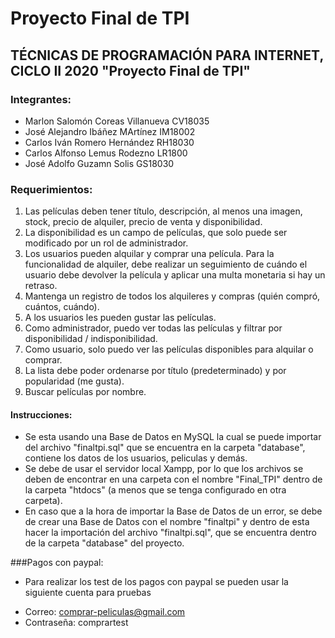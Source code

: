 # Proyecto Final de TPI

## TÉCNICAS DE PROGRAMACIÓN PARA INTERNET, CICLO II 2020 "Proyecto Final de TPI"

### Integrantes:
* Marlon Salomón Coreas Villanueva CV18035
* José Alejandro Ibáñez MArtínez IM18002
* Carlos Iván Romero Hernández RH18030
* Carlos Alfonso Lemus Rodezno LR1800
* José Adolfo Guzamn Solis GS18030

### Requerimientos:
1. Las películas deben tener título, descripción, al menos una imagen, stock, precio de alquiler, precio de venta y disponibilidad.
2. La disponibilidad es un campo de películas, que solo puede ser modificado por un rol de administrador. 
3. Los usuarios pueden alquilar y comprar una película. Para la funcionalidad de alquiler, debe realizar un seguimiento de cuándo el usuario debe devolver la película y aplicar una multa monetaria si hay un retraso.
4. Mantenga un registro de todos los alquileres y compras (quién compró, cuántos, cuándo). 
5. A los usuarios les pueden gustar las películas. 
6. Como administrador, puedo ver todas las películas y filtrar por disponibilidad / indisponibilidad. 
7. Como usuario, solo puedo ver las películas disponibles para alquilar o comprar. 
8. La lista debe poder ordenarse por título (predeterminado) y por popularidad (me gusta). 
9. Buscar películas por nombre.

#### Instrucciones:
* Se esta usando una Base de Datos en MySQL la cual se puede importar del archivo "finaltpi.sql" que se encuentra en la carpeta "database", contiene los datos de los usuarios, peliculas y demás.
* Se debe de usar el servidor local Xampp, por lo que los archivos se deben de encontrar en una carpeta con el nombre "Final_TPI" dentro de la carpeta "htdocs" (a menos que se tenga configurado en otra carpeta).
* En caso que a la hora de importar la Base de Datos de un error, se debe de crear una Base de Datos con el nombre "finaltpi" y dentro de esta hacer la importación del archivo "finaltpi.sql", que se encuentra dentro de la carpeta "database" del proyecto.

###Pagos con paypal:
* Para realizar los test de los pagos con paypal se pueden usar la siguiente cuenta para pruebas
- Correo: comprar-peliculas@gmail.com
- Contraseña: comprartest
